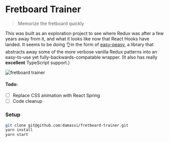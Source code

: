 # Fretboard Trainer

> Memorize the fretboard quickly

This was built as an exploration project to see where Redux was after a few years away from it, and what it looks like now that React Hooks have landed. It seems to be doing 👌in the form of [easy-peasy](https://github.com/ctrlplusb/easy-peasy), a library that abstracts away some of the more verbose vanilla Redux patterns into an easy-to-use yet fully-backwards-compatable wrapper. (It also has really **excellent** TypeScript support.)

![fretboard trainer](https://user-images.githubusercontent.com/236943/54103467-c5d28700-4389-11e9-948b-f915e6f89c2f.gif)

#### Todo:

- [ ] Replace CSS animation with React Spring
- [ ] Code cleanup

### Setup

```sh
git clone git@github.com:damassi/fretboard-trainer.git
yarn install
yarn start
```
